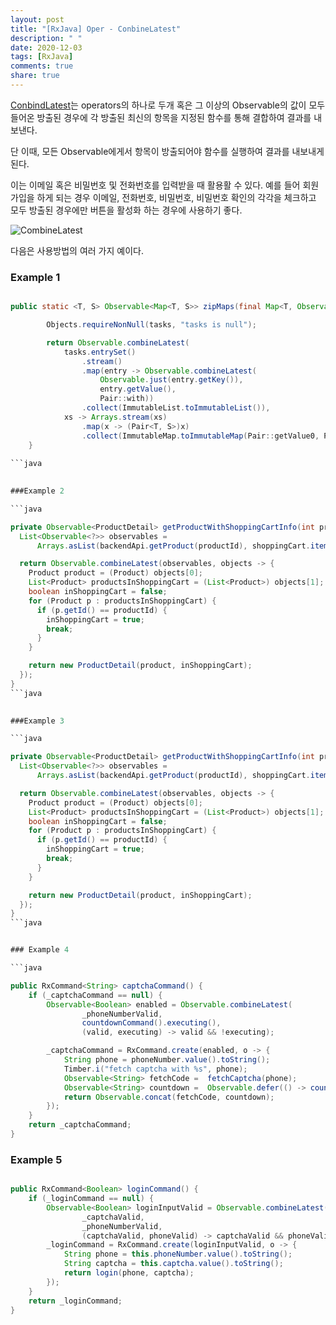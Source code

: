 ```yaml
---
layout: post
title: "[RxJava] Oper - ConbineLatest"
description: " "
date: 2020-12-03
tags: [RxJava]
comments: true
share: true
---
```



[ConbindLatest](http://reactivex.io/documentation/operators/combinelatest.html)는 operators의 하나로 두개 혹은 그 이상의 Observable의 값이 모두 들어온 방출된 경우에 각 방출된 최신의 항목을 지정된 함수를 통해 결합하여 결과를 내 보낸다. 

단 이때, 모든 Observable에게서 항목이 방출되어야 함수를 실행하여 결과를 내보내게 된다.

이는 이메일 혹은 비밀번호 및 전화번호를 입력받을 때 활용활 수 있다. 예를 들어 회원가입을 하게 되는 경우 이메일, 전화번호, 비밀번호, 비밀번호 확인의 각각을 체크하고 모두 방출된 경우에만 버튼을 활성화 하는 경우에 사용하기 좋다.

![CombineLatest](https://t1.daumcdn.net/thumb/R1280x0/?fname=http://t1.daumcdn.net/brunch/service/user/1YN0/image/4Ro_h1bLnVKeeF-jGdO0jBlxmjg.png)

다음은 사용방법의 여러 가지 예이다.

### Example 1

```java

public static <T, S> Observable<Map<T, S>> zipMaps(final Map<T, Observable<S>> tasks) {

        Objects.requireNonNull(tasks, "tasks is null");

        return Observable.combineLatest(
            tasks.entrySet()
                .stream()
                .map(entry -> Observable.combineLatest(
                    Observable.just(entry.getKey()),
                    entry.getValue(),
                    Pair::with))
                .collect(ImmutableList.toImmutableList()),
            xs -> Arrays.stream(xs)
                .map(x -> (Pair<T, S>)x)
                .collect(ImmutableMap.toImmutableMap(Pair::getValue0, Pair::getValue1)));
    }
 
```java

 
###Example 2

```java

private Observable<ProductDetail> getProductWithShoppingCartInfo(int productId) {
  List<Observable<?>> observables =
      Arrays.asList(backendApi.getProduct(productId), shoppingCart.itemsInShoppingCart());

  return Observable.combineLatest(observables, objects -> {
    Product product = (Product) objects[0];
    List<Product> productsInShoppingCart = (List<Product>) objects[1];
    boolean inShoppingCart = false;
    for (Product p : productsInShoppingCart) {
      if (p.getId() == productId) {
        inShoppingCart = true;
        break;
      }
    }

    return new ProductDetail(product, inShoppingCart);
  });
}
```java

 
###Example 3

```java

private Observable<ProductDetail> getProductWithShoppingCartInfo(int productId) {
  List<Observable<?>> observables =
      Arrays.asList(backendApi.getProduct(productId), shoppingCart.itemsInShoppingCart());

  return Observable.combineLatest(observables, objects -> {
    Product product = (Product) objects[0];
    List<Product> productsInShoppingCart = (List<Product>) objects[1];
    boolean inShoppingCart = false;
    for (Product p : productsInShoppingCart) {
      if (p.getId() == productId) {
        inShoppingCart = true;
        break;
      }
    }

    return new ProductDetail(product, inShoppingCart);
  });
}
```java


### Example 4

```java

public RxCommand<String> captchaCommand() {
    if (_captchaCommand == null) {
        Observable<Boolean> enabled = Observable.combineLatest(
                _phoneNumberValid,
                countdownCommand().executing(),
                (valid, executing) -> valid && !executing);

        _captchaCommand = RxCommand.create(enabled, o -> {
            String phone = phoneNumber.value().toString();
            Timber.i("fetch captcha with %s", phone);
            Observable<String> fetchCode =  fetchCaptcha(phone);
            Observable<String> countdown =  Observable.defer(() -> countdownCommand().execute(null).ignoreElements().toObservable()) ;
            return Observable.concat(fetchCode, countdown);
        });
    }
    return _captchaCommand;
}
```

 
### Example 5

```java

public RxCommand<Boolean> loginCommand() {
    if (_loginCommand == null) {
        Observable<Boolean> loginInputValid = Observable.combineLatest(
                _captchaValid,
                _phoneNumberValid,
                (captchaValid, phoneValid) -> captchaValid && phoneValid);
        _loginCommand = RxCommand.create(loginInputValid, o -> {
            String phone = this.phoneNumber.value().toString();
            String captcha = this.captcha.value().toString();
            return login(phone, captcha);
        });
    }
    return _loginCommand;
}
```
